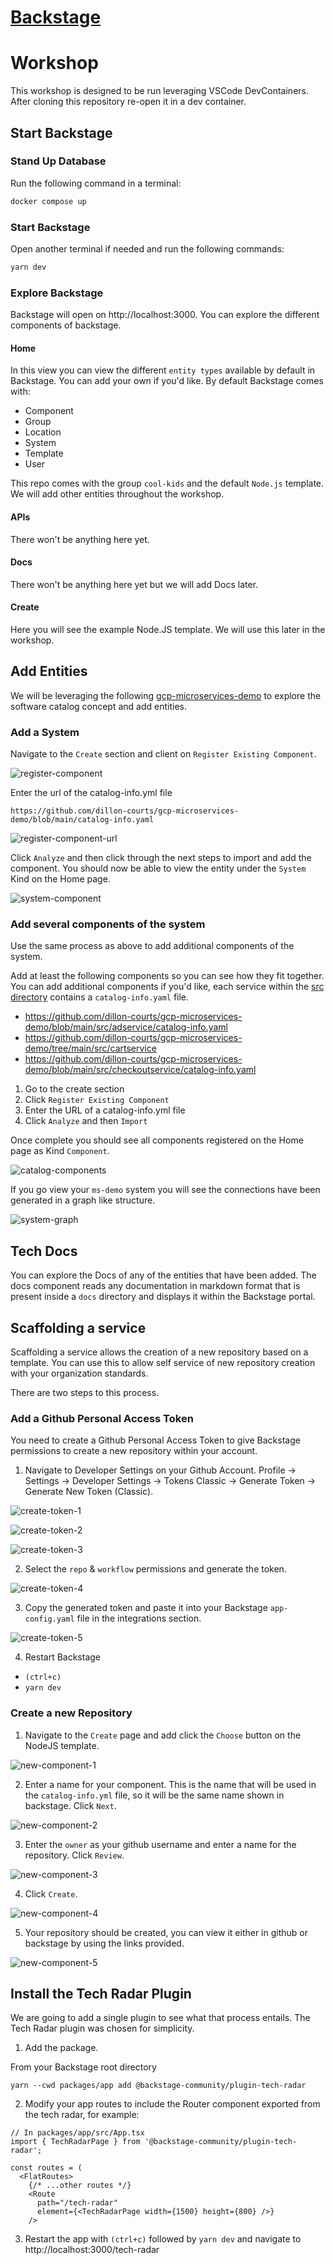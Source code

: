 # [Backstage](https://backstage.io)

# Workshop
This workshop is designed to be run leveraging VSCode DevContainers. After cloning this repository re-open it in a dev container.

## Start Backstage

### Stand Up Database
Run the following command in a terminal:
```sh
docker compose up
```

### Start Backstage
Open another terminal if needed and run the following commands:
```sh
yarn dev
```

### Explore Backstage
Backstage will open on http://localhost:3000. You can explore the different components of backstage.

#### Home
In this view you can view the different `entity types` available by default in Backstage. You can add your own if you'd like. By default Backstage comes with:
- Component
- Group
- Location
- System
- Template
- User

This repo comes with the group `cool-kids` and the default `Node.js` template. We will add other entities throughout the workshop.

#### APIs
There won't be anything here yet.

#### Docs
There won't be anything here yet but we will add Docs later.

#### Create
Here you will see the example Node.JS template. We will use this later in the workshop.

## Add Entities

We will be leveraging the following [gcp-microservices-demo](https://github.com/dillon-courts/gcp-microservices-demo) to explore the software catalog concept and add entities.

### Add a System
Navigate to the `Create` section and client on `Register Existing Component`.

![register-component](./screenshots/register-component.png)

Enter the url of the catalog-info.yml file
```
https://github.com/dillon-courts/gcp-microservices-demo/blob/main/catalog-info.yaml
```

![register-component-url](./screenshots/register-component-url.png)

Click `Analyze` and then click through the next steps to import and add the component. You should now be able to view the entity under the `System` Kind on the Home page.

![system-component](./screenshots/system-component.png)

### Add several components of the system

Use the same process as above to add additional components of the system.

Add at least the following components so you can see how they fit together. You can add additional components if you'd like, each service within the [src directory](https://github.com/dillon-courts/gcp-microservices-demo/tree/main/src) contains a `catalog-info.yaml` file.

- https://github.com/dillon-courts/gcp-microservices-demo/blob/main/src/adservice/catalog-info.yaml
- https://github.com/dillon-courts/gcp-microservices-demo/tree/main/src/cartservice
- https://github.com/dillon-courts/gcp-microservices-demo/blob/main/src/checkoutservice/catalog-info.yaml

1. Go to the create section
2. Click `Register Existing Component`
3. Enter the URL of a catalog-info.yml file
4. Click `Analyze` and then `Import`

Once complete you should see all components registered on the Home page as Kind `Component`.

![catalog-components](./screenshots/catalog-components.png)

If you go view your `ms-demo` system you will see the connections have been generated in a graph like structure.

![system-graph](./screenshots/system-graph.png)

## Tech Docs

You can explore the Docs of any of the entities that have been added. The docs component reads any documentation in markdown format that is present inside a `docs` directory and displays it within the Backstage portal.

## Scaffolding a service

Scaffolding a service allows the creation of a new repository based on a template. You can use this to allow self service of new repository creation with your organization standards.

There are two steps to this process.

### Add a Github Personal Access Token

You need to create a Github Personal Access Token to give Backstage permissions to create a new repository within your account.

1. Navigate to Developer Settings on your Github Account. Profile -> Settings -> Developer Settings -> Tokens Classic -> Generate Token -> Generate New Token (Classic).

![create-token-1](./screenshots/create-token-1.png)

![create-token-2](./screenshots/create-token-2.png)

![create-token-3](./screenshots/create-token-3.png)

2. Select the `repo` & `workflow` permissions and generate the token.

![create-token-4](./screenshots/create-token-4.png)

3. Copy the generated token and paste it into your Backstage `app-config.yaml` file in the integrations section.

![create-token-5](./screenshots/create-token-5.png)

4. Restart Backstage 
- `(ctrl+c)`
- `yarn dev`

### Create a new Repository

1. Navigate to the `Create` page and add click the `Choose` button on the NodeJS template.

![new-component-1](./screenshots/new-component-1.png)

2. Enter a name for your component. This is the name that will be used in the `catalog-info.yml` file, so it will be the same name shown in backstage. Click `Next`.

![new-component-2](./screenshots/new-component-2.png)

3. Enter the `owner` as your github username and enter a name for the repository. Click `Review`.

![new-component-3](./screenshots/new-component-3.png)

4. Click `Create`.

![new-component-4](./screenshots/new-component-4.png)

5. Your repository should be created, you can view it either in github or backstage by using the links provided.

![new-component-5](./screenshots/new-component-5.png)

## Install the Tech Radar Plugin

We are going to add a single plugin to see what that process entails. The Tech Radar plugin was chosen for simplicity.

1. Add the package.

From your Backstage root directory
```
yarn --cwd packages/app add @backstage-community/plugin-tech-radar
```

2. Modify your app routes to include the Router component exported from the tech radar, for example:

```
// In packages/app/src/App.tsx
import { TechRadarPage } from '@backstage-community/plugin-tech-radar';

const routes = (
  <FlatRoutes>
    {/* ...other routes */}
    <Route
      path="/tech-radar"
      element={<TechRadarPage width={1500} height={800} />}
    />
```

3. Restart the app with `(ctrl+c)` followed by `yarn dev` and navigate to http://localhost:3000/tech-radar